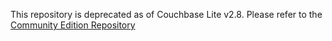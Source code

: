 
This repository is deprecated as of Couchbase Lite v2.8.
Please refer to the [Community Edition Repository](https://github.com/couchbase/couchbase-lite-java-ce-root)
